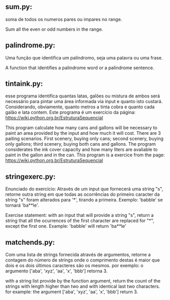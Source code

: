 ## sum.py:
soma de todos os numeros pares ou impares no range. 

Sum all the even or odd numbers in the range.

## palindrome.py:
Uma função que identifica um palíndromo, seja uma palavra ou uma frase. 

A function that identifies a palindrome word or a palindrome sentence.

## tintaink.py:
esse programa identifica quantas latas, galões ou mistura de ambos será necessário para pintar 
uma área informada via input e quanto isto custará. Considerando, obviamente, 
quanto metros a tinta cobra e quanto cada galão e lata contem. Este programa é um exercício da página: https://wiki.python.org.br/EstruturaSequencial

This program calculate how many cans and gallons will be necessary to paint an area provided by the input and how much it will cost. There are 3 paiting scenarios. 
First scenery, buying only cans; second scenery, buying only gallons; third scenery, buying both cans and gallons. The program considerates the ink cover capacity and
how many liters are avaliable to paint in the gallon and in the can. This program is a exercice from the page: https://wiki.python.org.br/EstruturaSequencial

## stringexerc.py:
Enunciado do exercício:
Através de um input que fornecerá uma string "s", retorne outra string em que
todas as ocorrências do primeiro caracter da string "s"
foram alterados para '*', tirando a primeira.
Exemplo: 'babble' se tornará 'ba**le'.


Exercise statement:
with an input that will provide a string "s", return a string that all the ocurrences of the first
character are replaced for "*", except the first one.
Example: 'babble' will return 'ba**le'

##  matchends.py:


Com uma lista de strings fornecida através de argumentos, retorne a contagem do número de
strings onde o comprimento destas é maior que dois e os dois últimos caracteres são os mesmos.
por exemplo: o argumento ['aba', 'xyz', 'aa', 'x', 'bbb'] retorna 3.



with a string list provide by the function argument, return the count of the strings with length 
higher than two and with identical last two characters.
for example: the argument ['aba', 'xyz', 'aa', 'x', 'bbb'] return 3.
